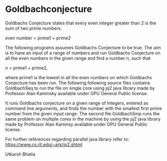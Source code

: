 # Goldbachconjecture
Goldbachs Conjecture states that every even integer greater than 2 is the sum of two prime numbers. 

even number = prime1 + prime2

The following programs assumes Goldbachs Conjecture to be true. The aim is to have an input of a range of numbers and run Goldbachs Conjecture on all the even numbers in the given range and find a number n, such that

n = prime1 + prime2,

where prime1 is the lowest in all the even numbers on which Goldbachs Conjecture has been run.
The following following source files contains GoldbachSeq to run the file on single core using pj2 java library made by Professor Alan Kaminsky available under GPU General Public license.

It runs Goldbachs conjecture on a given range of Integers, entered as command line arguments, and finds the number with the smallest first prime number from the given input range.
The second file GoldbachSmp runs the same problem on multiple cores in the machine by using the pj2 java library made by Professor Alan Kaminsy available under GPU General Public license.

For further references regarding parallel java library refer to: https://www.cs.rit.edu/~ark/pj2.shtml

Utkarsh Bhatia
